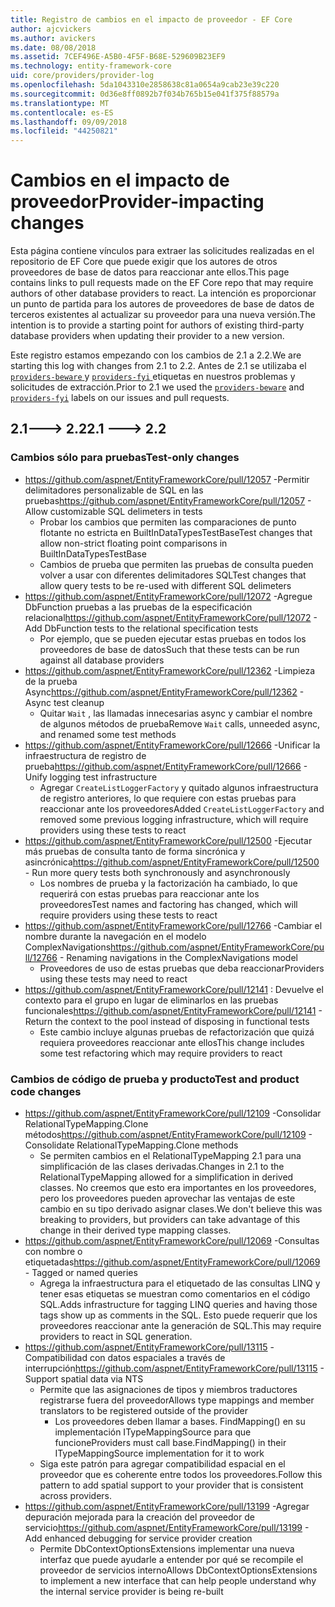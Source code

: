 ```yaml
---
title: Registro de cambios en el impacto de proveedor - EF Core
author: ajcvickers
ms.author: avickers
ms.date: 08/08/2018
ms.assetid: 7CEF496E-A5B0-4F5F-B68E-529609B23EF9
ms.technology: entity-framework-core
uid: core/providers/provider-log
ms.openlocfilehash: 5da1043310e2858638c81a0654a9cab23e39c220
ms.sourcegitcommit: 0d36e8ff0892b7f034b765b15e041f375f88579a
ms.translationtype: MT
ms.contentlocale: es-ES
ms.lasthandoff: 09/09/2018
ms.locfileid: "44250821"
---
```

# <a name="provider-impacting-changes"></a><span data-ttu-id="a017f-102">Cambios en el impacto de proveedor</span><span class="sxs-lookup"><span data-stu-id="a017f-102">Provider-impacting changes</span></span>

<span data-ttu-id="a017f-103">Esta página contiene vínculos para extraer las solicitudes realizadas en el repositorio de EF Core que puede exigir que los autores de otros proveedores de base de datos para reaccionar ante ellos.</span><span class="sxs-lookup"><span data-stu-id="a017f-103">This page contains links to pull requests made on the EF Core repo that may require authors of other database providers to react.</span></span> <span data-ttu-id="a017f-104">La intención es proporcionar un punto de partida para los autores de proveedores de base de datos de terceros existentes al actualizar su proveedor para una nueva versión.</span><span class="sxs-lookup"><span data-stu-id="a017f-104">The intention is to provide a starting point for authors of existing third-party database providers when updating their provider to a new version.</span></span>

<span data-ttu-id="a017f-105">Este registro estamos empezando con los cambios de 2.1 a 2.2.</span><span class="sxs-lookup"><span data-stu-id="a017f-105">We are starting this log with changes from 2.1 to 2.2.</span></span> <span data-ttu-id="a017f-106">Antes de 2.1 se utilizaba el [ `providers-beware` ](https://github.com/aspnet/EntityFrameworkCore/labels/providers-beware) y [ `providers-fyi` ](https://github.com/aspnet/EntityFrameworkCore/labels/providers-fyi) etiquetas en nuestros problemas y solicitudes de extracción.</span><span class="sxs-lookup"><span data-stu-id="a017f-106">Prior to 2.1 we used the [`providers-beware`](https://github.com/aspnet/EntityFrameworkCore/labels/providers-beware) and [`providers-fyi`](https://github.com/aspnet/EntityFrameworkCore/labels/providers-fyi) labels on our issues and pull requests.</span></span>

## <a name="21-----22"></a><span data-ttu-id="a017f-107">2.1---> 2.2</span><span class="sxs-lookup"><span data-stu-id="a017f-107">2.1 ---> 2.2</span></span>

### <a name="test-only-changes"></a><span data-ttu-id="a017f-108">Cambios sólo para pruebas</span><span class="sxs-lookup"><span data-stu-id="a017f-108">Test-only changes</span></span>

* <span data-ttu-id="a017f-109">https://github.com/aspnet/EntityFrameworkCore/pull/12057 -Permitir delimitadores personalizable de SQL en las pruebas</span><span class="sxs-lookup"><span data-stu-id="a017f-109">https://github.com/aspnet/EntityFrameworkCore/pull/12057 - Allow customizable SQL delimeters in tests</span></span>
  * <span data-ttu-id="a017f-110">Probar los cambios que permiten las comparaciones de punto flotante no estricta en BuiltInDataTypesTestBase</span><span class="sxs-lookup"><span data-stu-id="a017f-110">Test changes that allow non-strict floating point comparisons in BuiltInDataTypesTestBase</span></span>
  * <span data-ttu-id="a017f-111">Cambios de prueba que permiten las pruebas de consulta pueden volver a usar con diferentes delimitadores SQL</span><span class="sxs-lookup"><span data-stu-id="a017f-111">Test changes that allow query tests to be re-used with different SQL delimeters</span></span>
* <span data-ttu-id="a017f-112">https://github.com/aspnet/EntityFrameworkCore/pull/12072 -Agregue DbFunction pruebas a las pruebas de la especificación relacional</span><span class="sxs-lookup"><span data-stu-id="a017f-112">https://github.com/aspnet/EntityFrameworkCore/pull/12072 - Add DbFunction tests to the relational specification tests</span></span>
  * <span data-ttu-id="a017f-113">Por ejemplo, que se pueden ejecutar estas pruebas en todos los proveedores de base de datos</span><span class="sxs-lookup"><span data-stu-id="a017f-113">Such that these tests can be run against all database providers</span></span>
* <span data-ttu-id="a017f-114">https://github.com/aspnet/EntityFrameworkCore/pull/12362 -Limpieza de la prueba Async</span><span class="sxs-lookup"><span data-stu-id="a017f-114">https://github.com/aspnet/EntityFrameworkCore/pull/12362 - Async test cleanup</span></span>
  * <span data-ttu-id="a017f-115">Quitar `Wait` , las llamadas innecesarias async y cambiar el nombre de algunos métodos de prueba</span><span class="sxs-lookup"><span data-stu-id="a017f-115">Remove `Wait` calls, unneeded async, and renamed some test methods</span></span>
* <span data-ttu-id="a017f-116">https://github.com/aspnet/EntityFrameworkCore/pull/12666 -Unificar la infraestructura de registro de prueba</span><span class="sxs-lookup"><span data-stu-id="a017f-116">https://github.com/aspnet/EntityFrameworkCore/pull/12666 - Unify logging test infrastructure</span></span>
  * <span data-ttu-id="a017f-117">Agregar `CreateListLoggerFactory` y quitado algunos infraestructura de registro anteriores, lo que requiere con estas pruebas para reaccionar ante los proveedores</span><span class="sxs-lookup"><span data-stu-id="a017f-117">Added `CreateListLoggerFactory` and removed some previous logging infrastructure, which will require providers using these tests to react</span></span>
* <span data-ttu-id="a017f-118">https://github.com/aspnet/EntityFrameworkCore/pull/12500 -Ejecutar más pruebas de consulta tanto de forma sincrónica y asincrónica</span><span class="sxs-lookup"><span data-stu-id="a017f-118">https://github.com/aspnet/EntityFrameworkCore/pull/12500 - Run more query tests both synchronously and asynchronously</span></span>
  * <span data-ttu-id="a017f-119">Los nombres de prueba y la factorización ha cambiado, lo que requerirá con estas pruebas para reaccionar ante los proveedores</span><span class="sxs-lookup"><span data-stu-id="a017f-119">Test names and factoring has changed, which will require providers using these tests to react</span></span>
* <span data-ttu-id="a017f-120">https://github.com/aspnet/EntityFrameworkCore/pull/12766 -Cambiar el nombre durante la navegación en el modelo ComplexNavigations</span><span class="sxs-lookup"><span data-stu-id="a017f-120">https://github.com/aspnet/EntityFrameworkCore/pull/12766 - Renaming navigations in the ComplexNavigations model</span></span>
  * <span data-ttu-id="a017f-121">Proveedores de uso de estas pruebas que deba reaccionar</span><span class="sxs-lookup"><span data-stu-id="a017f-121">Providers using these tests may need to react</span></span>
* <span data-ttu-id="a017f-122">https://github.com/aspnet/EntityFrameworkCore/pull/12141 : Devuelve el contexto para el grupo en lugar de eliminarlos en las pruebas funcionales</span><span class="sxs-lookup"><span data-stu-id="a017f-122">https://github.com/aspnet/EntityFrameworkCore/pull/12141 - Return the context to the pool instead of disposing in functional tests</span></span>
  * <span data-ttu-id="a017f-123">Este cambio incluye algunas pruebas de refactorización que quizá requiera proveedores reaccionar ante ellos</span><span class="sxs-lookup"><span data-stu-id="a017f-123">This change includes some test refactoring which may require providers to react</span></span>


### <a name="test-and-product-code-changes"></a><span data-ttu-id="a017f-124">Cambios de código de prueba y producto</span><span class="sxs-lookup"><span data-stu-id="a017f-124">Test and product code changes</span></span>

* <span data-ttu-id="a017f-125">https://github.com/aspnet/EntityFrameworkCore/pull/12109 -Consolidar RelationalTypeMapping.Clone métodos</span><span class="sxs-lookup"><span data-stu-id="a017f-125">https://github.com/aspnet/EntityFrameworkCore/pull/12109 - Consolidate RelationalTypeMapping.Clone methods</span></span>
  * <span data-ttu-id="a017f-126">Se permiten cambios en el RelationalTypeMapping 2.1 para una simplificación de las clases derivadas.</span><span class="sxs-lookup"><span data-stu-id="a017f-126">Changes in 2.1 to the RelationalTypeMapping allowed for a simplification in derived classes.</span></span> <span data-ttu-id="a017f-127">No creemos que esto era importantes en los proveedores, pero los proveedores pueden aprovechar las ventajas de este cambio en su tipo derivado asignar clases.</span><span class="sxs-lookup"><span data-stu-id="a017f-127">We don't believe this was breaking to providers, but providers can take advantage of this change in their derived type mapping classes.</span></span>
* <span data-ttu-id="a017f-128">https://github.com/aspnet/EntityFrameworkCore/pull/12069 -Consultas con nombre o etiquetadas</span><span class="sxs-lookup"><span data-stu-id="a017f-128">https://github.com/aspnet/EntityFrameworkCore/pull/12069 - Tagged or named queries</span></span>
  * <span data-ttu-id="a017f-129">Agrega la infraestructura para el etiquetado de las consultas LINQ y tener esas etiquetas se muestran como comentarios en el código SQL.</span><span class="sxs-lookup"><span data-stu-id="a017f-129">Adds infrastructure for tagging LINQ queries and having those tags show up as comments in the SQL.</span></span> <span data-ttu-id="a017f-130">Esto puede requerir que los proveedores reaccionar ante la generación de SQL.</span><span class="sxs-lookup"><span data-stu-id="a017f-130">This may require providers to react in SQL generation.</span></span>
* <span data-ttu-id="a017f-131">https://github.com/aspnet/EntityFrameworkCore/pull/13115 -Compatibilidad con datos espaciales a través de interrupción</span><span class="sxs-lookup"><span data-stu-id="a017f-131">https://github.com/aspnet/EntityFrameworkCore/pull/13115 - Support spatial data via NTS</span></span>
  * <span data-ttu-id="a017f-132">Permite que las asignaciones de tipos y miembros traductores registrarse fuera del proveedor</span><span class="sxs-lookup"><span data-stu-id="a017f-132">Allows type mappings and member translators to be registered outside of the provider</span></span>
    * <span data-ttu-id="a017f-133">Los proveedores deben llamar a bases. FindMapping() en su implementación ITypeMappingSource para que funcione</span><span class="sxs-lookup"><span data-stu-id="a017f-133">Providers must call base.FindMapping() in their ITypeMappingSource implementation for it to work</span></span>
  * <span data-ttu-id="a017f-134">Siga este patrón para agregar compatibilidad espacial en el proveedor que es coherente entre todos los proveedores.</span><span class="sxs-lookup"><span data-stu-id="a017f-134">Follow this pattern to add spatial support to your provider that is consistent across providers.</span></span>
* <span data-ttu-id="a017f-135">https://github.com/aspnet/EntityFrameworkCore/pull/13199 -Agregar depuración mejorada para la creación del proveedor de servicio</span><span class="sxs-lookup"><span data-stu-id="a017f-135">https://github.com/aspnet/EntityFrameworkCore/pull/13199 - Add enhanced debugging for service provider creation</span></span>
  * <span data-ttu-id="a017f-136">Permite DbContextOptionsExtensions implementar una nueva interfaz que puede ayudarle a entender por qué se recompile el proveedor de servicios interno</span><span class="sxs-lookup"><span data-stu-id="a017f-136">Allows DbContextOptionsExtensions to implement a new interface that can help people understand why the internal service provider is being re-built</span></span>
